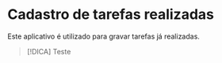 # Cadastro de tarefas realizadas

Este aplicativo é utilizado para gravar tarefas já realizadas.

> [!DICA]
> Teste
